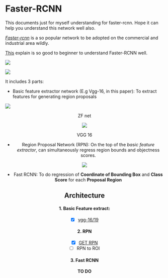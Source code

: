 # Faster-RCNN

This documents just for myself understanding for faster-rcnn. Hope it can help you understand this network well also.

[_Faster-rcnn_](https://arxiv.org/pdf/1506.01497.pdf) is a so popular network to be adopted on the commercial and industrial area wildly.

[This](https://zhuanlan.zhihu.com/p/31426458) explain is so good to beginner to understand Faster-RCNN well.

![](https://cdn-images-1.medium.com/max/1600/1*e6dx5qzUKWwasIVGSuCyDA.png)

![](https://pic4.zhimg.com/80/v2-e64a99b38f411c337f538eb5f093bdf3_hd.jpg)

It includes 3 parts:

- Basic feature extractor network (E.g Vgg-16, in this paper): To extract features for generating region proposals

![](https://adeshpande3.github.io/assets/zfnet.png)

<center>ZF net</certer>

![](https://qph.fs.quoracdn.net/main-qimg-83c7dee9e8b039c3ca27c8dd91cacbb4) 

<center>VGG 16</center>


- Region Proposal Network (RPN): On the top of the _basic feature extractor_, can simultaneously regress region bounds and objectness scores.

![](https://pic3.zhimg.com/80/v2-1908feeaba591d28bee3c4a754cca282_hd.jpg)

- Fast RCNN: To do regression of **Coordinate of Bounding Box** and **Class Score** for each **Proposal Region**




## Architecture

#### 1. Basic Feature extract:  


* [x] [vgg-16/19](../frontend/vgg.py)


#### 2. RPN
* [x] [GET RPN](../../data_utils/data_generator/FasterRcnn/Rpn_utils#76)  
* [ ] RPN to ROI

#### 3. Fast RCNN
**TO DO**
